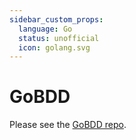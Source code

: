 ```yaml
---
sidebar_custom_props:
  language: Go
  status: unofficial
  icon: golang.svg
---
```


# GoBDD

Please see the [GoBDD repo](https://github.com/go-bdd/gobdd).
